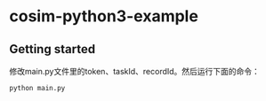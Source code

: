 # cosim-python3-example
## Getting started
修改main.py文件里的token、taskId、recordId。然后运行下面的命令：
```
python main.py
```
